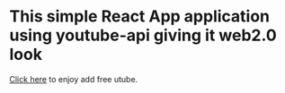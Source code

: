 # This simple React App application using youtube-api giving it web2.0 look
[Click here](https://thisismanishkumar.github.io/MkTube/index.html) to enjoy add free utube.
